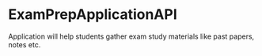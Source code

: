 # ExamPrepApplicationAPI
Application will help students gather exam study materials like past papers, notes etc.
